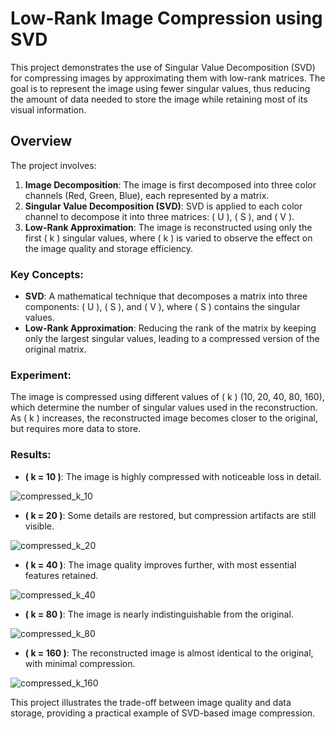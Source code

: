 # Low-Rank Image Compression using SVD

This project demonstrates the use of Singular Value Decomposition (SVD) for compressing images by approximating them with low-rank matrices. The goal is to represent the image using fewer singular values, thus reducing the amount of data needed to store the image while retaining most of its visual information.

## Overview

The project involves:
1. **Image Decomposition**: The image is first decomposed into three color channels (Red, Green, Blue), each represented by a matrix.
2. **Singular Value Decomposition (SVD)**: SVD is applied to each color channel to decompose it into three matrices: \( U \), \( S \), and \( V \).
3. **Low-Rank Approximation**: The image is reconstructed using only the first \( k \) singular values, where \( k \) is varied to observe the effect on the image quality and storage efficiency.

### Key Concepts:
- **SVD**: A mathematical technique that decomposes a matrix into three components: \( U \), \( S \), and \( V \), where \( S \) contains the singular values.
- **Low-Rank Approximation**: Reducing the rank of the matrix by keeping only the largest singular values, leading to a compressed version of the original matrix.

### Experiment:
The image is compressed using different values of \( k \) (10, 20, 40, 80, 160), which determine the number of singular values used in the reconstruction. As \( k \) increases, the reconstructed image becomes closer to the original, but requires more data to store.

### Results:
- **\( k = 10 \)**: The image is highly compressed with noticeable loss in detail.

![compressed_k_10](https://github.com/user-attachments/assets/a53e4b3a-f695-4b36-9aae-fcf8485faa18)

- **\( k = 20 \)**: Some details are restored, but compression artifacts are still visible.
  
![compressed_k_20](https://github.com/user-attachments/assets/b004a90e-7b4d-4c6b-9732-169561ef423e)

- **\( k = 40 \)**: The image quality improves further, with most essential features retained.

![compressed_k_40](https://github.com/user-attachments/assets/f4ca3eb7-fc76-4477-93d3-3f21f7b79023)

- **\( k = 80 \)**: The image is nearly indistinguishable from the original.

![compressed_k_80](https://github.com/user-attachments/assets/aef356eb-c7b7-4391-ac96-fbb2f1392977)

- **\( k = 160 \)**: The reconstructed image is almost identical to the original, with minimal compression.
  
![compressed_k_160](https://github.com/user-attachments/assets/ad090e36-af74-4d5e-95fc-8f327787d4ee)

This project illustrates the trade-off between image quality and data storage, providing a practical example of SVD-based image compression.
